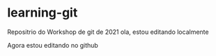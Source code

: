 # learning-git
Repositrio do Workshop de git de 2021
ola, estou editando localmente

Agora estou editando no github
